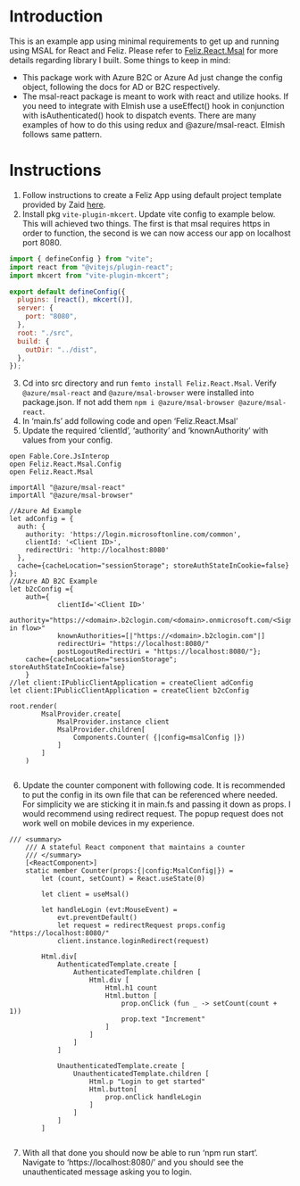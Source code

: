 # Introduction
This is an example app using minimal requirements to get up and running using MSAL for React and Feliz. Please refer to [Feliz.React.Msal](https://github.com/rasheedaboud/Feliz.React.Msal) for more details regarding library I built.
Some things to keep in mind:
-	This package work with Azure B2C or Azure Ad just change the config object, following the docs for AD or B2C respectively.
-	The msal-react package is meant to work with react and utilize hooks. If you need to integrate with Elmish use a useEffect() hook in conjunction with isAuthenticated() hook to dispatch events. There are many examples of how to do this using redux and @azure/msal-react. Elmish follows same pattern.

# Instructions

1.	Follow instructions to create a Feliz App using default project template provided by Zaid [here](https://zaid-ajaj.github.io/Feliz/).
2.	Install pkg `vite-plugin-mkcert`. Update vite config to example below. This will achieved two things. The first is that msal requires https in order to function, the second is we can now access our app on localhost port 8080.

```javascript
import { defineConfig } from "vite";
import react from "@vitejs/plugin-react";
import mkcert from "vite-plugin-mkcert";

export default defineConfig({
  plugins: [react(), mkcert()],
  server: {
    port: "8080",
  },
  root: "./src",
  build: {
    outDir: "../dist",
  },
});

```
3.	Cd into src directory and run `femto install Feliz.React.Msal`. Verify  `@azure/msal-react` and `@azure/msal-browser` were installed into package.json. If not add them ```npm i @azure/msal-browser @azure/msal-react```.
4.	In ‘main.fs’ add following code and open ‘Feliz.React.Msal’
5.	Update the required ‘clientId’, ‘authority’ and ‘knownAuthority’ with values from your config. 

```F#
open Fable.Core.JsInterop
open Feliz.React.Msal.Config
open Feliz.React.Msal

importAll "@azure/msal-react"
importAll "@azure/msal-browser"

//Azure Ad Example
let adConfig = {
  auth: {
    authority: 'https://login.microsoftonline.com/common',
    clientId: '<Client ID>',
    redirectUri: 'http://localhost:8080'
  },
  cache={cacheLocation="sessionStorage"; storeAuthStateInCookie=false}
};
//Azure AD B2C Example
let b2cConfig ={
    auth={
            clientId='<Client ID>'
            authority="https://<domain>.b2clogin.com/<domain>.onmicrosoft.com/<Sign in flow>"
            knownAuthorities=[|"https://<domain>.b2clogin.com"|]
            redirectUri= "https://localhost:8080/"
            postLogoutRedirectUri = "https://localhost:8080/"};
    cache={cacheLocation="sessionStorage"; storeAuthStateInCookie=false}
    }
//let client:IPublicClientApplication = createClient adConfig    
let client:IPublicClientApplication = createClient b2cConfig  

root.render(
        MsalProvider.create[
            MsalProvider.instance client
            MsalProvider.children[
                Components.Counter( {|config=msalConfig |})
            ]
        ]
    )


```

6.	Update the counter component with following code. It is recommended to put the config in its own file that can be referenced where needed. For simplicity we are sticking it in main.fs and passing it down as props.
I would recommend using redirect request. The popup request does not work well on mobile devices in my experience. 

```F#
/// <summary>
    /// A stateful React component that maintains a counter
    /// </summary>
    [<ReactComponent>]
    static member Counter(props:{|config:MsalConfig|}) =
        let (count, setCount) = React.useState(0)

        let client = useMsal()

        let handleLogin (evt:MouseEvent) = 
            evt.preventDefault()
            let request = redirectRequest props.config "https://localhost:8080/"
            client.instance.loginRedirect(request)

        Html.div[
            AuthenticatedTemplate.create [
                AuthenticatedTemplate.children [
                    Html.div [
                        Html.h1 count
                        Html.button [
                            prop.onClick (fun _ -> setCount(count + 1))
                            prop.text "Increment"
                        ]
                    ]
                ]
            ]

            UnauthenticatedTemplate.create [
                UnauthenticatedTemplate.children [
                    Html.p "Login to get started"
                    Html.button[
                        prop.onClick handleLogin
                    ]
                ]
            ]    
        ]


```

7.	With all that done you should now be able to run ‘npm run start’. Navigate to ‘https://localhost:8080/’ and you should see the unauthenticated message asking you to login.
